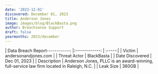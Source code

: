 ```yaml
---
date: '2023-12-01'
discovered: December 01, 2023
title: Anderson Jones
image: images/blog/BlackBasta.png
author: Breachsense Support
draft: false
yearmonths: 2023/december
---
```


| Data Breach Report------------:     |:-------------:    | :-----:|
| Victim      | andersonandjones.com      | 
| Threat Actor      | BlackBasta      | 
| Date Discovered      | Dec 01, 2023      | 
| Description      | Anderson Jones, PLLC is an award-winning, full-service law firm located in Raleigh, N.C.      | 
| Leak Size      | 360GB      | 

